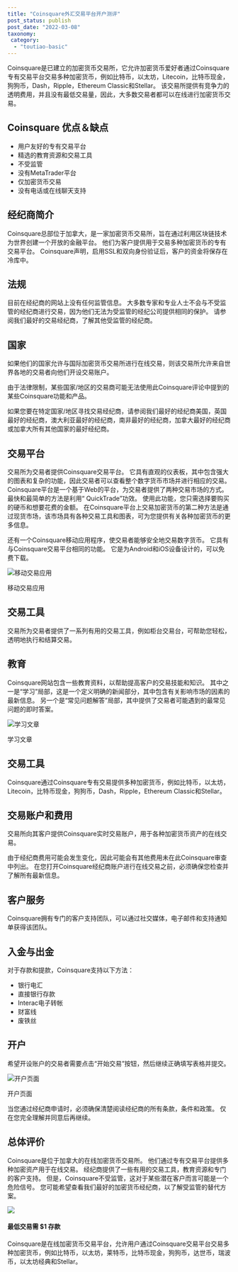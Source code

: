 ```yaml
---
title: "Coinsquare外汇交易平台开户测评"
post_status: publish
post_date: "2022-03-08"
taxonomy:
 category: 
  - "toutiao-basic"
---
```


Coinsquare是已建立的加密货币交易所，它允许加密货币爱好者通过Coinsquare专有交易平台交易多种加密货币，例如比特币，以太坊，Litecoin，比特币现金，狗狗币，Dash，Ripple，Ethereum Classic和Stellar。 该交易所提供有竞争力的透明费用，并且没有最低交易量，因此，大多数交易者都可以在线进行加密货币交易。

## Coinsquare 优点＆缺点
- 用户友好的专有交易平台
- 精选的教育资源和交易工具
- 不受监管
- 没有MetaTrader平台
- 仅加密货币交易
- 没有电话或在线聊天支持


## 经纪商简介

Coinsquare总部位于加拿大，是一家加密货币交易所，旨在通过利用区块链技术为世界创建一个开放的金融平台。 他们为客户提供用于交易多种加密货币的专有交易平台。 Coinsquare声明，启用SSL和双向身份验证后，客户的资金将保存在冷库中。

## 法规

目前在经纪商的网站上没有任何监管信息。 大多数专家和专业人士不会与不受监管的经纪商进行交易，因为他们无法为受监管的经纪公司提供相同的保护。 请参阅我们最好的交易经纪商，了解其他受监管的经纪商。

## 国家

如果他们的国家允许与国际加密货币交易所进行在线交易，则该交易所允许来自世界各地的交易者向他们开设交易账户。

由于法律限制，某些国家/地区的交易商可能无法使用此Coinsquare评论中提到的某些Coinsquare功能和产品。

如果您要在特定国家/地区寻找交易经纪商，请参阅我们最好的经纪商美国，英国最好的经纪商，澳大利亚最好的经纪商，南非最好的经纪商，加拿大最好的经纪商或加拿大所有其他国家的最好经纪商。

## 交易平台

交易所为交易者提供Coinsquare交易平台。 它具有直观的仪表板，其中包含强大的图表和复杂的功能，因此交易者可以查看整个数字货币市场并进行相应的交易。 Coinsquare平台是一个基于Web的平台，为交易者提供了两种交易市场的方式。 最快和最简单的方法是利用“ QuickTrade”功效。 使用此功能，您只需选择要购买的硬币和想要花费的金额。 在Coinsquare平台上交易加密货币的第二种方法是通过现货市场，该市场具有各种交易工具和图表，可为您提供有关各种加密货币的更多信息。

还有一个Coinsquare移动应用程序，使交易者能够安全地交易数字货币。 它具有与Coinsquare交易平台相同的功能。 它是为Android和iOS设备设计的，可以免费下载。

![移动交易应用](https://cdn.fendou.la/funstoutiao/2020/11/Coinsquare-Review-Mobile-Platform-1024x919.jpg "移动交易应用")

移动交易应用

## 交易工具

交易所为交易者提供了一系列有用的交易工具，例如柜台交易台，可帮助您轻松，透明地执行和结算交易。

## 教育

Coinsquare网站包含一些教育资料，以帮助提高客户的交易技能和知识。 其中之一是“学习”局部，这是一个定义明确的新闻部分，其中包含有关影响市场的因素的最新信息。 另一个是“常见问题解答”局部，其中提供了交易者可能遇到的最常见问题的即时答案。

![学习文章](https://cdn.fendou.la/funstoutiao/2020/11/Coin-square-Review-Learning-Articles-1024x229.jpg "学习文章")

学习文章

## 交易工具

Coinsquare通过Coinsquare专有交易提供多种加密货币，例如比特币，以太坊，Litecoin，比特币现金，狗狗币，Dash，Ripple，Ethereum Classic和Stellar。

## 交易账户和费用

交易所向其客户提供Coinsquare实时交易账户，用于各种加密货币资产的在线交易。

由于经纪商费用可能会发生变化，因此可能会有其他费用未在此Coinsquare审查中列出。 在您打开Coinsquare经纪商账户进行在线交易之前，必须确保您检查并了解所有最新信息。

## 客户服务

Coinsquare拥有专门的客户支持团队，可以通过社交媒体，电子邮件和支持通知单获得该团队。

## 入金与出金

对于存款和提款，Coinsquare支持以下方法：
- 银行电汇
- 直接银行存款
- Interac电子转帐
- 财富线
- 废铁丝

## 开户

希望开设账户的交易者需要点击“开始交易”按钮，然后继续正确填写表格并提交。

![开户页面](https://cdn.fendou.la/funstoutiao/2020/11/Coinsquare-Review-Account-Opening-Page-447x1024.jpg "开户页面")

开户页面

当您通过经纪商申请时，必须确保清楚阅读经纪商的所有条款，条件和政策。 仅在您完全理解并同意后再继续。

## 总体评价

Coinsquare是位于加拿大的在线加密货币交易所。 他们通过专有交易平台提供多种加密资产用于在线交易。 经纪商提供了一些有用的交易工具，教育资源和专门的客户支持。 但是，Coinsquare不受监管，这对于某些潜在客户而言可能是一个危险信号。 您可能希望查看我们最好的加密货币经纪商，以了解受监管的替代方案。

![](https://cdn.fendou.la/funstoutiao/2020/11/Coinsquare-Logo.png)

#### 最低交易需 **$1** 存款

Coinsquare是在线加密货币交易平台，允许用户通过Coinsquare交易平台交易多种加密货币，例如比特币，以太坊，莱特币，比特币现金，狗狗币，达世币，瑞波币，以太坊经典和Stellar。
